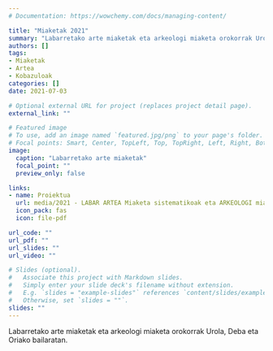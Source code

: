```yaml
---
# Documentation: https://wowchemy.com/docs/managing-content/

title: "Miaketak 2021"
summary: "Labarretako arte miaketak eta arkeologi miaketa orokorrak Urola, Deba eta Oriako bailaratan."
authors: []
tags: 
- Miaketak
- Artea
- Kobazuloak
categories: []
date: 2021-07-03

# Optional external URL for project (replaces project detail page).
external_link: ""

# Featured image
# To use, add an image named `featured.jpg/png` to your page's folder.
# Focal points: Smart, Center, TopLeft, Top, TopRight, Left, Right, BottomLeft, Bottom, BottomRight.
image:
  caption: "Labarretako arte miaketak"
  focal_point: ""
  preview_only: false

links:
- name: Proiektua
  url: media/2021 - LABAR ARTEA Miaketa sistematikoak eta ARKEOLOGI miaketa orokorrak - Lanaren laburpena.pdf
  icon_pack: fas
  icon: file-pdf

url_code: ""
url_pdf: ""
url_slides: ""
url_video: ""

# Slides (optional).
#   Associate this project with Markdown slides.
#   Simply enter your slide deck's filename without extension.
#   E.g. `slides = "example-slides"` references `content/slides/example-slides.md`.
#   Otherwise, set `slides = ""`.
slides: ""
---
```


Labarretako arte miaketak eta arkeologi miaketa orokorrak Urola, Deba eta Oriako bailaratan.
